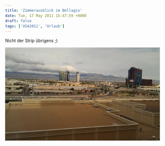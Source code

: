 ```yaml
---
title: 'Zimmerausblick im Bellagio'
date: Tue, 17 May 2011 15:47:59 +0000
draft: false
tags: ['USA2011', 'Urlaub']
---
```


Nicht der Strip übrigens ;)

![-11479161550](/urlaub11to15-images/11/11479161550-scaled1000.jpg?w=300)